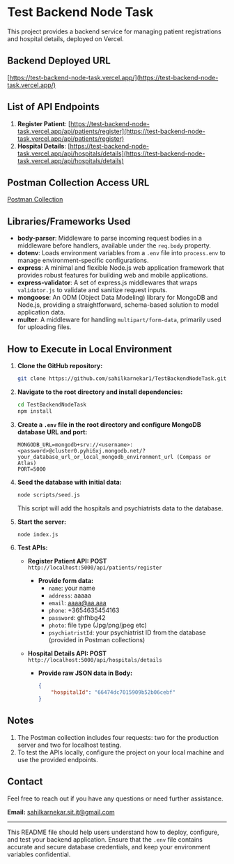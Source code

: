 # Test Backend Node Task

This project provides a backend service for managing patient registrations and hospital details, deployed on Vercel.

## Backend Deployed URL

[https://test-backend-node-task.vercel.app/](https://test-backend-node-task.vercel.app/)

## List of API Endpoints

1. **Register Patient**: [https://test-backend-node-task.vercel.app/api/patients/register](https://test-backend-node-task.vercel.app/api/patients/register)
2. **Hospital Details**: [https://test-backend-node-task.vercel.app/api/hospitals/details](https://test-backend-node-task.vercel.app/api/hospitals/details)

## Postman Collection Access URL

[Postman Collection](https://t13333.postman.co/workspace/T1~5c7fdae5-f642-48f1-9635-bbc135710593/collection/28291591-8f1276d3-0790-4eb3-b6db-1d9e068c413c?action=share&creator=28291591)

## Libraries/Frameworks Used

- **body-parser**: Middleware to parse incoming request bodies in a middleware before handlers, available under the `req.body` property.
- **dotenv**: Loads environment variables from a `.env` file into `process.env` to manage environment-specific configurations.
- **express**: A minimal and flexible Node.js web application framework that provides robust features for building web and mobile applications.
- **express-validator**: A set of express.js middlewares that wraps `validator.js` to validate and sanitize request inputs.
- **mongoose**: An ODM (Object Data Modeling) library for MongoDB and Node.js, providing a straightforward, schema-based solution to model application data.
- **multer**: A middleware for handling `multipart/form-data`, primarily used for uploading files.

## How to Execute in Local Environment

1. **Clone the GitHub repository:**
   ```bash
   git clone https://github.com/sahilkarnekar1/TestBackendNodeTask.git
   ```

2. **Navigate to the root directory and install dependencies:**
   ```bash
   cd TestBackendNodeTask
   npm install
   ```

3. **Create a `.env` file in the root directory and configure MongoDB database URL and port:**
   ```
   MONGODB_URL=mongodb+srv://<username>:<password>@cluster0.pyhi6xj.mongodb.net/?
   your_database_url_or_local_mongodb_environment_url (Compass or Atlas)
   PORT=5000
   ```

4. **Seed the database with initial data:**
   ```bash
   node scripts/seed.js
   ```
   This script will add the hospitals and psychiatrists data to the database.

5. **Start the server:**
   ```bash
   node index.js
   ```

6. **Test APIs:**
   - **Register Patient API: POST** `http://localhost:5000/api/patients/register`
     - **Provide form data:**
       - `name`: your name
       - `address`: aaaaa
       - `email`: aaaa@aa.aaa
       - `phone`: +3654635454163
       - `password`: ghfhbg42
       - `photo`: file type (Jpg/png/jpeg etc)
       - `psychiatristId`: your psychiatrist ID from the database (provided in Postman collections)

   - **Hospital Details API: POST** `http://localhost:5000/api/hospitals/details`
     - **Provide raw JSON data in Body:**
       ```json
       {
           "hospitalId": "66474dc7015909b52b06cebf"
       }
       ```

## Notes

1. The Postman collection includes four requests: two for the production server and two for localhost testing.
2. To test the APIs locally, configure the project on your local machine and use the provided endpoints.

## Contact

Feel free to reach out if you have any questions or need further assistance.

**Email:** [sahilkarnekar.sit.it@gmail.com](mailto:sahilkarnekar.sit.it@gmail.com)

---

This README file should help users understand how to deploy, configure, and test your backend application. Ensure that the `.env` file contains accurate and secure database credentials, and keep your environment variables confidential.
